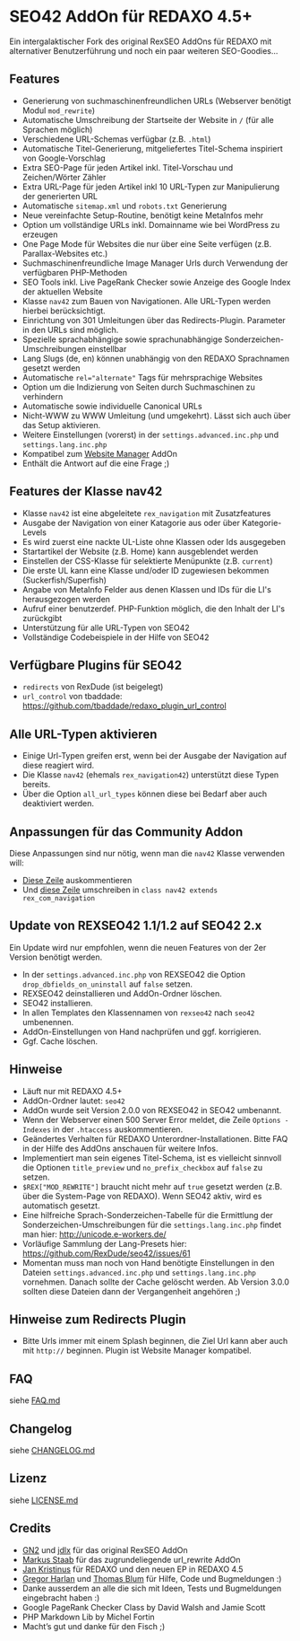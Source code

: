 SEO42 AddOn für REDAXO 4.5+
===========================

Ein intergalaktischer Fork des original RexSEO AddOns für REDAXO mit alternativer Benutzerführung und noch ein paar weiteren SEO-Goodies...

Features
--------

* Generierung von suchmaschinenfreundlichen URLs (Webserver benötigt Modul `mod_rewrite`)
* Automatische Umschreibung der Startseite der Website in `/` (für alle Sprachen möglich)
* Verschiedene URL-Schemas verfügbar (z.B. `.html`)
* Automatische Titel-Generierung, mitgeliefertes Titel-Schema inspiriert von Google-Vorschlag
* Extra SEO-Page für jeden Artikel inkl. Titel-Vorschau und Zeichen/Wörter Zähler
* Extra URL-Page für jeden Artikel inkl 10 URL-Typen zur Manipulierung der generierten URL
* Automatische `sitemap.xml` und `robots.txt` Generierung
* Neue vereinfachte Setup-Routine, benötigt keine MetaInfos mehr
* Option um vollständige URLs inkl. Domainname wie bei WordPress zu erzeugen
* One Page Mode für Websites die nur über eine Seite verfügen (z.B. Parallax-Websites etc.)
* Suchmaschinenfreundliche Image Manager Urls durch Verwendung der verfügbaren PHP-Methoden
* SEO Tools inkl. Live PageRank Checker sowie Anzeige des Google Index der aktuellen Website
* Klasse `nav42` zum Bauen von Navigationen. Alle URL-Typen werden hierbei berücksichtigt.
* Einrichtung von 301 Umleitungen über das Redirects-Plugin. Parameter in den URLs sind möglich.
* Spezielle sprachabhängige sowie sprachunabhängige Sonderzeichen-Umschreibungen einstellbar
* Lang Slugs (de, en) können unabhängig von den REDAXO Sprachnamen gesetzt werden
* Automatische `rel="alternate"` Tags für mehrsprachige Websites
* Option um die Indizierung von Seiten durch Suchmaschinen zu verhindern
* Automatische sowie individuelle Canonical URLs
* Nicht-WWW zu WWW Umleitung (und umgekehrt). Lässt sich auch über das Setup aktivieren.
* Weitere Einstellungen (vorerst) in der `settings.advanced.inc.php` und `settings.lang.inc.php`
* Kompatibel zum [Website Manager](https://github.com/RexDude/website_manager) AddOn
* Enthält die Antwort auf die eine Frage ;)

Features der Klasse nav42
-------------------------

* Klasse `nav42` ist eine abgeleitete `rex_navigation` mit Zusatzfeatures
* Ausgabe der Navigation von einer Katagorie aus oder über Kategorie-Levels
* Es wird zuerst eine nackte UL-Liste ohne Klassen oder Ids ausgegeben
* Startartikel der Website (z.B. Home) kann ausgeblendet werden
* Einstellen der CSS-Klasse für selektierte Menüpunkte (z.B. `current`)
* Die erste UL kann eine Klasse und/oder ID zugewiesen bekommen (Suckerfish/Superfish)
* Angabe von MetaInfo Felder aus denen Klassen und IDs für die LI's herausgezogen werden
* Aufruf einer benutzerdef. PHP-Funktion möglich, die den Inhalt der LI's zurückgibt
* Unterstützung für alle URL-Typen von SEO42
* Vollständige Codebeispiele in der Hilfe von SEO42


Verfügbare Plugins für SEO42
----------------------------

* `redirects` von RexDude (ist beigelegt)
* `url_control` von tbaddade: <https://github.com/tbaddade/redaxo_plugin_url_control>

Alle URL-Typen aktivieren
-------------------------

* Einige Url-Typen greifen erst, wenn bei der Ausgabe der Navigation auf diese reagiert wird.
* Die Klasse `nav42` (ehemals `rex_navigation42`) unterstützt diese Typen bereits.
* Über die Option `all_url_types` können diese bei Bedarf aber auch deaktiviert werden.

Anpassungen für das Community Addon
-----------------------------------

Diese Anpassungen sind nur nötig, wenn man die `nav42` Klasse verwenden will:

* [Diese Zeile](https://github.com/dergel/redaxo4_community/blob/master/plugins/auth/config.inc.php#L19) auskommentieren
* Und [diese Zeile](https://github.com/RexDude/seo42/blob/master/classes/class.nav42.inc.php#L3) umschreiben in `class nav42 extends rex_com_navigation`

Update von REXSEO42 1.1/1.2 auf SEO42 2.x
-----------------------------------------

Ein Update wird nur empfohlen, wenn die neuen Features von der 2er Version benötigt werden. 

* In der `settings.advanced.inc.php` von REXSEO42 die Option `drop_dbfields_on_uninstall` auf `false` setzen.
* REXSEO42 deinstallieren und AddOn-Ordner löschen.
* SEO42 installieren.
* In allen Templates den Klassennamen von `rexseo42` nach `seo42` umbenennen.
* AddOn-Einstellungen von Hand nachprüfen und ggf. korrigieren.
* Ggf. Cache löschen.

Hinweise
--------

* Läuft nur mit REDAXO 4.5+
* AddOn-Ordner lautet: `seo42`
* AddOn wurde seit Version 2.0.0 von REXSEO42 in SEO42 umbenannt.
* Wenn der Webserver einen 500 Server Error meldet, die Zeile `Options -Indexes` in der `.htaccess` auskommentieren.
* Geändertes Verhalten für REDAXO Unterordner-Installationen. Bitte FAQ in der Hilfe des AddOns anschauen für weitere Infos.
* Implementiert man sein eigenes Titel-Schema, ist es vielleicht sinnvoll die Optionen `title_preview` und `no_prefix_checkbox` auf `false` zu setzen.
* `$REX["MOD_REWRITE"]` braucht nicht mehr auf `true` gesetzt werden (z.B. über die System-Page von REDAXO). Wenn SEO42 aktiv, wird es automatisch gesetzt.
* Eine hilfreiche Sprach-Sonderzeichen-Tabelle für die Ermittlung der Sonderzeichen-Umschreibungen für die `settings.lang.inc.php` findet man hier: <http://unicode.e-workers.de/>
* Vorläufige Sammlung der Lang-Presets hier: <https://github.com/RexDude/seo42/issues/61>
* Momentan muss man noch von Hand benötigte Einstellungen in den Dateien `settings.advanced.inc.php` und `settings.lang.inc.php` vornehmen. Danach sollte der Cache gelöscht werden. Ab Version 3.0.0 sollten diese Dateien dann der Vergangenheit angehören ;)

Hinweise zum Redirects Plugin
-----------------------------

* Bitte Urls immer mit einem Splash beginnen, die Ziel Url kann aber auch mit `http://` beginnen. Plugin ist Website Manager kompatibel.

FAQ
---

siehe [FAQ.md](FAQ.md)

Changelog
---------

siehe [CHANGELOG.md](CHANGELOG.md)

Lizenz
------

siehe [LICENSE.md](LICENSE.md)

Credits
-------

* [GN2](https://github.com/gn2netwerk) und [jdlx](https://github.com/jdlx) für das original RexSEO AddOn
* [Markus Staab](https://github.com/staabm) für das zugrundeliegende url_rewrite AddOn
* [Jan Kristinus](http://github.com/dergel) für REDAXO und den neuen EP in REDAXO 4.5
* [Gregor Harlan](https://github.com/gharlan) und [Thomas Blum](https://github.com/tbaddade) für Hilfe, Code und Bugmeldungen :)
* Danke ausserdem an alle die sich mit Ideen, Tests und Bugmeldungen eingebracht haben :)
* Google PageRank Checker Class by David Walsh and Jamie Scott
* PHP Markdown Lib by Michel Fortin
* Macht’s gut und danke für den Fisch ;)

